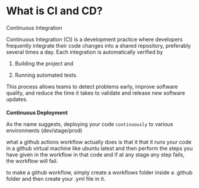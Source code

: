 # What is CI and CD?

#### 

[](https://projects.100xdevs.com/tracks/CI-CD/cicd-1#8dcc536914ea4b33af86084e45f26ab7 "Continuous Integration")Continuous Integration

Continuous Integration (CI) is a development practice where developers frequently integrate their code changes into a shared repository, preferably several times a day. Each integration is automatically verified by

1. Building the project and

2. Running automated tests.

This process allows teams to detect problems early, improve software quality, and reduce the time it takes to validate and release new software updates.

#### 

**Continuous Deployment**

As the name suggests, deploying your code `continuously` to various environments (dev/stage/prod)

what a github actions workflow actually does is that it that it runs your code in a github virtual machine like ubuntu latest and then perform the steps you have given in the workflow in that code and if at any stage any step fails, the workflow will fail.

to make a github workflow, simply create a workflows folder inside a .github folder and then create your .yml file in it.







